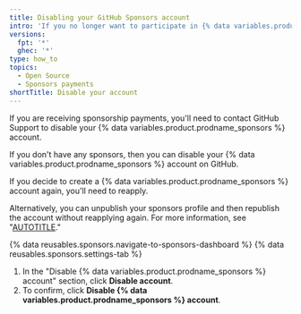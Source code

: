 ```yaml
---
title: Disabling your GitHub Sponsors account
intro: 'If you no longer want to participate in {% data variables.product.prodname_sponsors %}, you can disable your {% data variables.product.prodname_sponsors %} account.'
versions:
  fpt: '*'
  ghec: '*'
type: how_to
topics:
  - Open Source
  - Sponsors payments
shortTitle: Disable your account
---
```


If you are receiving sponsorship payments, you'll need to contact GitHub Support to disable your {% data variables.product.prodname_sponsors %} account.

If you don't have any sponsors, then you can disable your {% data variables.product.prodname_sponsors %} account on GitHub.

If you decide to create a {% data variables.product.prodname_sponsors %} account again, you'll need to reapply.

Alternatively, you can unpublish your sponsors profile and then republish the account without reapplying again. For more information, see "[AUTOTITLE](/sponsors/receiving-sponsorships-through-github-sponsors/unpublishing-your-github-sponsors-profile)."

{% data reusables.sponsors.navigate-to-sponsors-dashboard %}
{% data reusables.sponsors.settings-tab %}
1. In the "Disable {% data variables.product.prodname_sponsors %} account" section, click **Disable account**.
1. To confirm, click **Disable {% data variables.product.prodname_sponsors %} account**.
